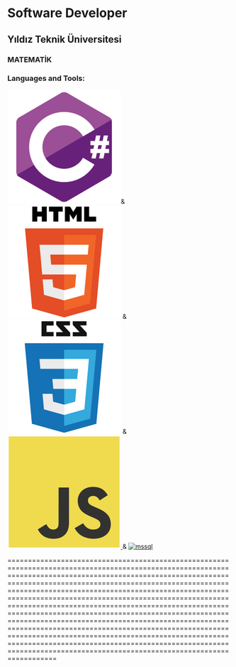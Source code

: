 Software Developer
==================

Yıldız Teknik Üniversitesi
--------------------------

### MATEMATİK

### Languages and Tools:

 [![csharp](https://raw.githubusercontent.com/devicons/devicon/master/icons/csharp/csharp-original.svg)](https://www.w3schools.com/cs/)& [![html5](https://raw.githubusercontent.com/devicons/devicon/master/icons/html5/html5-original-wordmark.svg)](https://www.w3.org/html/) & [![css3](https://raw.githubusercontent.com/devicons/devicon/master/icons/css3/css3-original-wordmark.svg)](https://www.w3schools.com/css/) & [![javascript](https://raw.githubusercontent.com/devicons/devicon/master/icons/javascript/javascript-original.svg) ](https://developer.mozilla.org/en-US/docs/Web/JavaScript)& [![mssql](https://www.svgrepo.com/show/303229/microsoft-sql-server-logo.svg)](https://www.microsoft.com/en-us/sql-server)


==========================================================================================================================================================================================================================================================================================================================================================================================================================================================================================================================================================================================================================================================================================================================================
